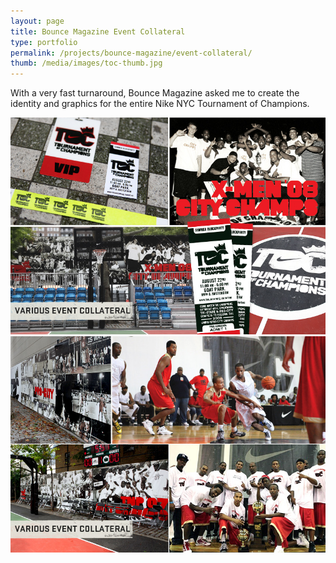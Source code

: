 ```yaml
---
layout: page
title: Bounce Magazine Event Collateral
type: portfolio
permalink: /projects/bounce-magazine/event-collateral/
thumb: /media/images/toc-thumb.jpg
---
```


With a very fast turnaround, Bounce Magazine asked me to create the identity and graphics for the entire Nike NYC Tournament of Champions.

![](/media/images/toc1.jpg)
![](/media/images/toc2.jpg)